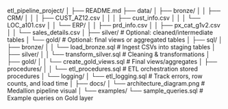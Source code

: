 etl_pipeline_project/
│
├── README.md
├── data/
│   ├── bronze/
│   │   ├── CRM/
│   │   │   ├── CUST_AZ12.csv
│   │   │   ├── cust_info.csv
│   │   │   └── LOC_a101.csv
│   │   └── ERP/
│   │       ├── prd_info.csv
│   │       ├── px_cat_g1v2.csv
│   │       └── sales_details.csv
│   ├── silver/          # Optional: cleaned/intermediate tables
│   └── gold/            # Optional: final views or aggregated tables
│
├── sql/
│   ├── bronze/
│   │   └── load_bronze.sql           # Ingest CSVs into staging tables
│   ├── silver/
│   │   └── transform_silver.sql      # Cleaning & transformations
│   ├── gold/
│   │   └── create_gold_views.sql     # Final views/aggregates
│   ├── procedures/
│   │   └── etl_procedures.sql        # ETL orchestration stored procedures
│   └── logging/
│       └── etl_logging.sql           # Track errors, row counts, and load time
│
├── docs/
│   └── architecture_diagram.png      # Medallion pipeline visual
│
└── examples/
    └── sample_queries.sql            # Example queries on Gold layer

